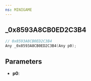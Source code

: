 ```yaml
---
ns: MINIGAME
---
```

## _0x8593A8CB0ED2C3B4

```c
// 0x8593A8CB0ED2C3B4
Any _0x8593A8CB0ED2C3B4(Any p0);
```

## Parameters
* **p0**:
